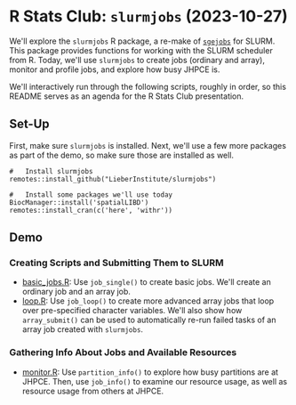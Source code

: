 # R Stats Club: `slurmjobs` (2023-10-27)

We'll explore the `slurmjobs` R package, a re-make of [`sgejobs`](https://github.com/LieberInstitute/sgejobs) for SLURM. This package provides functions for working with the SLURM scheduler from R. Today, we'll use `slurmjobs` to create jobs (ordinary and array), monitor and profile jobs, and explore how busy JHPCE is.

We'll interactively run through the following scripts, roughly in order, so this README serves as an agenda for the R Stats Club presentation.

## Set-Up

First, make sure `slurmjobs` is installed. Next, we'll use a few more packages as part of the demo, so make sure those are installed as well.

```{r}
#   Install slurmjobs
remotes::install_github("LieberInstitute/slurmjobs")

#   Install some packages we'll use today
BiocManager::install('spatialLIBD')
remotes::install_cran(c('here', 'withr'))
```

## Demo

### Creating Scripts and Submitting Them to SLURM

- [basic_jobs.R](https://github.com/Nick-Eagles/LIBD_presentations/blob/main/rstats_slurmjobs/basic_jobs.R): Use `job_single()` to create basic jobs. We'll create an ordinary job and an array job.
- [loop.R](https://github.com/Nick-Eagles/LIBD_presentations/blob/main/rstats_slurmjobs/loop.R): Use `job_loop()` to create more advanced array jobs that loop over pre-specified character variables. We'll also show how `array_submit()` can be used to automatically re-run failed tasks of an array job created with `slurmjobs`.

### Gathering Info About Jobs and Available Resources

- [monitor.R](https://github.com/Nick-Eagles/LIBD_presentations/blob/main/rstats_slurmjobs/monitor.R): Use `partition_info()` to explore how busy partitions are at JHPCE. Then, use `job_info()` to examine our resource usage, as well as resource usage from others at JHPCE.
